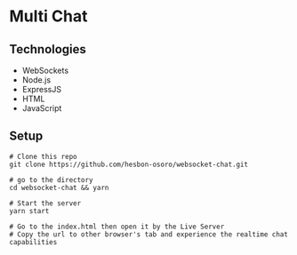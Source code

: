 # Multi Chat

## Technologies

- WebSockets
- Node.js
- ExpressJS
- HTML
- JavaScript

## Setup

```code
# Clone this repo
git clone https://github.com/hesbon-osoro/websocket-chat.git

# go to the directory
cd websocket-chat && yarn

# Start the server
yarn start

# Go to the index.html then open it by the Live Server
# Copy the url to other browser's tab and experience the realtime chat capabilities
```
